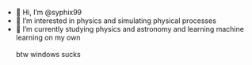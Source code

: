 - 👋 Hi, I’m @syphix99
- 👀 I’m interested in physics and simulating physical processes
- 🌱 I’m currently studying physics and astronomy and learning machine learning on my own\
\
btw windows sucks
<!---
syphix99/syphix99 is a ✨ special ✨ repository because its `README.md` (this file) appears on your GitHub profile.
You can click the Preview link to take a look at your changes.
--->

